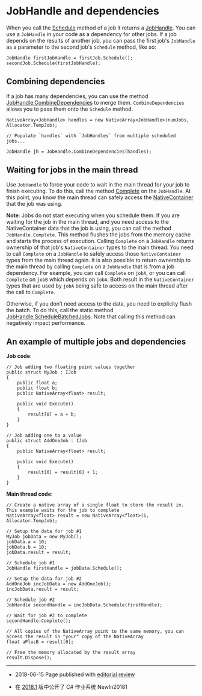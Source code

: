 # JobHandle and dependencies

When you call the [Schedule](../ScriptReference/Unity.Jobs.IJobExtensions.Schedule.html) method of a job it returns a [JobHandle](../ScriptReference/Unity.Jobs.JobHandle.html). You can use a `JobHandle` in your code as a dependency for other jobs. If a job depends on the results of another job, you can pass the first job's `JobHandle` as a parameter to the second job's `Schedule` method, like so: 

```
JobHandle firstJobHandle = firstJob.Schedule();
secondJob.Schedule(firstJobHandle);
```

## Combining dependencies

If a job has many dependencies, you can use the method [JobHandle.CombineDependencies](../ScriptReference/Unity.Jobs.JobHandle.CombineDependencies.html) to merge them. `CombineDependencies` allows you to pass them onto the `Schedule` method.

```
NativeArray<JobHandle> handles = new NativeArray<JobHandle>(numJobs, Allocator.TempJob);

// Populate `handles` with `JobHandles` from multiple scheduled jobs...

JobHandle jh = JobHandle.CombineDependencies(handles);
```

## Waiting for jobs in the main thread

Use `JobHandle` to force your code to wait in the main thread for your job to finish executing. To do this, call the method [Complete](../ScriptReference/Unity.Jobs.JobHandle.Complete.html) on the `JobHandle`. At this point, you know the main thread can safely access the [NativeContainer](../ScriptReference/Unity.Collections.LowLevel.Unsafe.NativeContainerAttribute.html) that the job was using.

**Note**: Jobs do not start executing when you schedule them. If you are waiting for the job in the main thread, and you need access to the NativeContainer data that the job is using, you can call the method `JobHandle.Complete`. This method flushes the jobs from the memory cache and starts the process of execution. Calling `Complete` on a `JobHandle` returns ownership of that job's `NativeContainer` types to the main thread. You need to call `Complete` on a `JobHandle` to safely access those `NativeContainer` types from the main thread again. It is also possible to return ownership to the main thread by calling `Complete` on a `JobHandle` that is from a job dependency. For example, you can call `Complete` on `jobA`, or you can call `Complete` on `jobB` which depends on `jobA`. Both result in the `NativeContainer` types that are used by `jobA` being safe to access on the main thread after the call to `Complete`.

Otherwise, if you don’t need access to the data, you need to explicity flush the batch. To do this, call the static method [JobHandle.ScheduleBatchedJobs](../ScriptReference/Unity.Jobs.JobHandle.ScheduleBatchedJobs.html). Note that calling this method can negatively impact performance. 

## An example of multiple jobs and dependencies

**Job code**:

```
// Job adding two floating point values together
public struct MyJob : IJob
{
    public float a;
    public float b;
    public NativeArray<float> result;

    public void Execute()
    {
        result[0] = a + b;
    }
}

// Job adding one to a value
public struct AddOneJob : IJob
{
    public NativeArray<float> result;
    
    public void Execute()
    {
        result[0] = result[0] + 1;
    }
}
```

**Main thread code**:

```
// Create a native array of a single float to store the result in. This example waits for the job to complete
NativeArray<float> result = new NativeArray<float>(1, Allocator.TempJob);

// Setup the data for job #1
MyJob jobData = new MyJob();
jobData.a = 10;
jobData.b = 10;
jobData.result = result;

// Schedule job #1
JobHandle firstHandle = jobData.Schedule();

// Setup the data for job #2
AddOneJob incJobData = new AddOneJob();
incJobData.result = result;

// Schedule job #2
JobHandle secondHandle = incJobData.Schedule(firstHandle);

// Wait for job #2 to complete
secondHandle.Complete();

// All copies of the NativeArray point to the same memory, you can access the result in "your" copy of the NativeArray
float aPlusB = result[0];

// Free the memory allocated by the result array
result.Dispose();
```

---

* <span class="page-edit">2018-06-15  Page published with [editorial review](DocumentationEditorialReview.html)
</span>

* <span class="page-history">在 [2018.1](https://docs.unity3d.com/2018.1/Documentation/Manual/30_search.html?q=newin20181) 版中公开了 C# 作业系统 <span class="search-words">NewIn20181</span></span>
